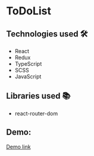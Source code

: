 # ToDoList

## Technologies used 🛠️

- React
- Redux
- TypeScript
- SCSS
- JavaScript

## Libraries used 📚

- react-router-dom

## Demo:

[Demo link](https://s0me0ne-d.github.io/to_do_list/)

